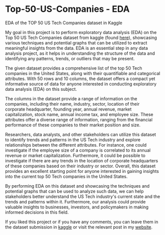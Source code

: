 # Top-50-US-Companies - EDA

EDA of the TOP 50 US Tech Companies dataset in Kaggle

My goal in this project is to perform exploratory data analysis (EDA) on the Top 50 US Tech Companies dataset from kaggle (found [here](https://www.kaggle.com/datasets/lamiatabassum/top-50-us-tech-companies-2022-2023-dataset)), showcasing various techniques and potential graphs that can be utilized to extract meaningful insights from the data. EDA is an essential step in any data analysis project, as it helps in understanding the structure of the data and identifying any patterns, trends, or outliers that may be present.

The given dataset provides a comprehensive list of the top 50 Tech companies in the United States, along with their quantifiable and categorical attributes. With 50 rows and 10 columns, the dataset offers a compact yet informative source of data for anyone interested in conducting exploratory data analysis (EDA) on this subject.

The columns in the dataset provide a range of information on the companies, including their name, industry, sector, location of their corporate headquarter, founding year, annual revenue, market capitalization, stock name, annual income tax, and employee size. These attributes offer a diverse range of information, ranging from the financial performance of these companies to their market position and size.

Researchers, data analysts, and other stakeholders can utilize this dataset to identify trends and patterns in the US Tech industry and explore relationships between the different attributes. For instance, one could investigate if the employee size of a company is correlated to its annual revenue or market capitalization. Furthermore, it could be possible to investigate if there are any trends in the location of corporate headquarters of these companies based on their industry or sector. Overall, this dataset provides an excellent starting point for anyone interested in gaining insights into the current top 50 Tech companies in the United States.

By performing EDA on this dataset and showcasing the techniques and potential graphs that can be used to analyze such data, we can help stakeholders better understand the US Tech industry's current state and the trends and patterns within it. Furthermore, our analysis could provide valuable insights to businesses, investors, and policymakers in making informed decisions in this field.

If you liked this project or if you have any comments, you can leave them in the dataset submission in [kaggle](https://www.kaggle.com/code/antonyevmorfopoulos/top-50-us-tech-companies-eda) or visit the relevant post in my [website](http://www.aevmorfop.co.uk/topics/projects/top_50_us_tech_companies).
